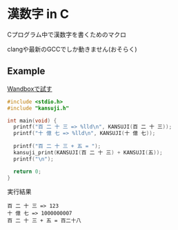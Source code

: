 # 漢数字 in C

Cプログラム中で漢数字を書くためのマクロ

clangや最新のGCCでしか動きません(おそらく)

## Example

[Wandboxで試す](https://wandbox.org/permlink/fOZeKbfdwieFdOkp)

```c
#include <stdio.h>
#include "kansuji.h"

int main(void) {
  printf("百 二 十 三 => %lld\n", KANSUJI(百 二 十 三));
  printf("十 億 七 => %lld\n", KANSUJI(十 億 七));
  
  printf("百 二 十 三 + 五 = ");
  kansuji_print(KANSUJI(百 二 十 三) + KANSUJI(五));
  printf("\n");

  return 0;
}
```

実行結果
```
百 二 十 三 => 123
十 億 七 => 1000000007
百 二 十 三 + 五 = 百二十八
```

